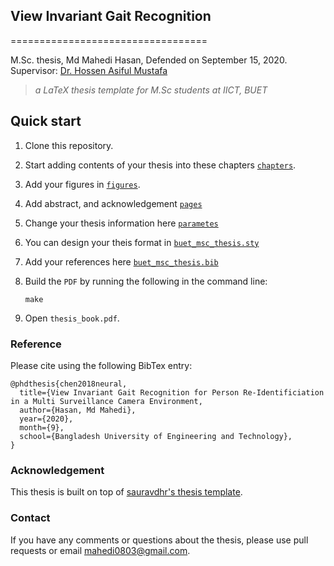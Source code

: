 ## View Invariant Gait Recognition
==================================

M.Sc. thesis, Md Mahedi Hasan, Defended on September 15, 2020. 
Supervisor: <a href="https://hossenmustafa.buet.ac.bd/">Dr. Hossen Asiful Mustafa</a> 


>   _a LaTeX thesis template for M.Sc students at IICT, BUET_

## Quick start

1. Clone this repository.
2. Start adding contents of your thesis into these chapters [`chapters`](./chapters).
3. Add your figures in [`figures`](./figures).
4. Add abstract, and acknowledgement [`pages`](./pages)
5. Change your thesis information here  [`parametes`](./parameters)
6. You can design your theis format in [`buet_msc_thesis.sty`](./buet_msc_thesis.sty)
7. Add your references here [`buet_msc_thesis.bib`](./buet_msc_thesis.bib)
7. Build the `PDF` by running the following in the command line:

    ```
    make
    ```

8. Open `thesis_book.pdf`.



### Reference
Please cite using the following BibTex entry:
```
@phdthesis{chen2018neural,
  title={View Invariant Gait Recognition for Person Re-Identificiation in a Multi Surveillance Camera Environment,
  author={Hasan, Md Mahedi},
  year={2020},
  month={9},
  school={Bangladesh University of Engineering and Technology},
}
```

### Acknowledgement

This thesis is built on top of [sauravdhr's thesis template](https://github.com/sauravdhr/qPMS-Sigma).

### Contact

If you have any comments or questions about the thesis, please use pull requests or email <mahedi0803@gmail.com>.
